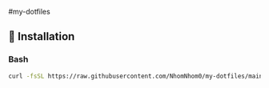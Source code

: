 #my-dotfiles

## :rocket: Installation

### Bash

```bash
curl -fsSL https://raw.githubusercontent.com/NhomNhom0/my-dotfiles/main/bin/install.sh | bash
```
